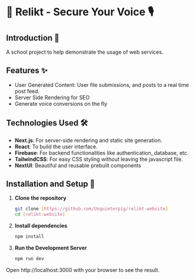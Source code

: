 # 🌟 Relikt - Secure Your Voice 🎙

## Introduction 📖
A school project to help demonstrate the usage of web services.

## Features ✨
- User Generated Content: User file submissions, and posts to a real time post feed.
- Server Side Rendering for SEO
- Generate voice conversions on the fly

## Technologies Used 🛠️
- **Next.js**: For server-side rendering and static site generation.
- **React**: To build the user interface.
- **Firebase**: For backend functionalities like authentication, database, etc.
- **TailwindCSS**: For easy CSS styling without leaving the javascript file.
- **NextUI**: Beautiful and reusable prebuilt components

## Installation and Setup 🚀
1. **Clone the repository**
   ```bash
   git clone [https://github.com/Unquieterpig/relikt-website]
   cd [relikt-website]

2. **Install dependencies**
    ```bash
    npm install

3. **Run the Development Server**
    ```bash
    npm run dev

Open http://localhost:3000 with your browser to see the result.
